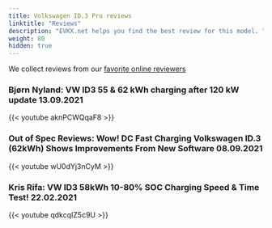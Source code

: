 ```yaml
---
title: Volkswagen ID.3 Pro reviews
linktitle: "Reviews"
description: "EVKX.net helps you find the best review for this model. "
weight: 80
hidden: true
---
```

<object class="img-fluid" type="image/svg+xml" data="../modelnavigation.svg"></object>
We collect reviews from our [favorite online reviewers](/guides/evreviewers/)

### Bjørn Nyland: VW ID3 55 & 62 kWh charging after 120 kW update 13.09.2021

{{< youtube aknPCWQqaF8 >}}

### Out of Spec Reviews: Wow! DC Fast Charging Volkswagen ID.3 (62kWh) Shows Improvements From New Software 08.09.2021

{{< youtube wU0dYj3nCyM >}}

### Kris Rifa: VW ID3 58kWh 10-80% SOC Charging Speed & Time Test! 22.02.2021

{{< youtube qdkcqIZ5c9U >}}

